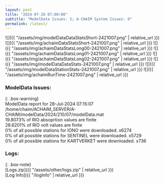 ```yaml
---
layout: post
title: "2024-07-28 07:00:00"
subtitle: "ModelData Issues: 5; A-CHAIM System Issues: 0"
permalink: /latest/
---
```


![]({{ "/assets/img/modelDataDataStatsShort-2421007.png" | relative_url }})
![]({{ "/assets/img/achaimDataStatsShort-2421007.png" | relative_url }})
![]({{ "/assets/img/achaimDataStatsLong00-2421007.png" | relative_url }})
![]({{ "/assets/img/achaimDataStatsLong01-2421007.png" | relative_url }})
![]({{ "/assets/img/achaimDataStatsLong02-2421007.png" | relative_url }})
![]({{ "/assets/img/modelDataDataStats-2421007.png" | relative_url }})
![]({{ "/assets/img/modelDataStationStats-2421007.png" | relative_url }})
![]({{ "/assets/img/achaimRunTime-2421007.png" | relative_url }})


### ModelData Issues:  
  
{: .box-warning}  
 ModelData report for 28-Jul-2024 07:15:07   
 /home/chaim/ACHAIM_SERVER/A-CHAIM/modelData/2024/210/07/modelData.mat   
 19.8073% of RIO absoprtion values are finite   
 28.6201% of RIO volt values are finite   
 0% of all possible stations for IONO were downloaded. x6274   
 0% of all possible stations for SENTINEL were downloaded. x5729   
 0% of all possible stations for KARTVERKET were downloaded. x736   
  


### Logs:  
  
{: .box-note}  
[Logs.zip]({{ "/assets/other/logs.zip" | relative_url }})  
[Log Info]({{ "/logInfo" | relative_url }})  
